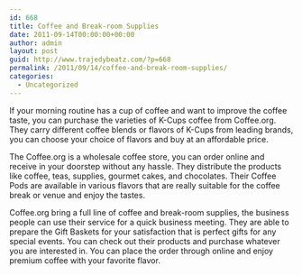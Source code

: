 ```yaml
---
id: 668
title: Coffee and Break-room Supplies
date: 2011-09-14T00:00:00+00:00
author: admin
layout: post
guid: http://www.trajedybeatz.com/?p=668
permalink: /2011/09/14/coffee-and-break-room-supplies/
categories:
  - Uncategorized
---
```

If your morning routine has a cup of coffee and want to improve the coffee taste, you can purchase the varieties of K-Cups coffee from Coffee.org. They carry different coffee blends or flavors of K-Cups from leading brands, you can choose your choice of flavors and buy at an affordable price.

The Coffee.org is a wholesale coffee store, you can order online and receive in your doorstep without any hassle. They distribute the products like coffee, teas, supplies, gourmet cakes, and chocolates. Their Coffee Pods are available in various flavors that are really suitable for the coffee break or venue and enjoy the tastes.

Coffee.org bring a full line of coffee and break-room supplies, the business people can use their service for a quick business meeting. They are able to prepare the Gift Baskets for your satisfaction that is perfect gifts for any special events. You can check out their products and purchase whatever you are interested in. You can place the order through online and enjoy premium coffee with your favorite flavor.